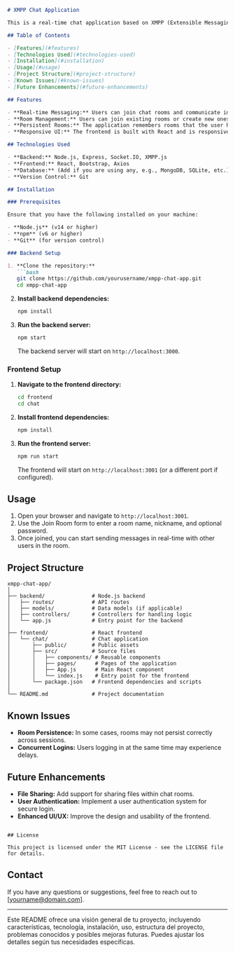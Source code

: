 
```markdown
# XMPP Chat Application

This is a real-time chat application based on XMPP (Extensible Messaging and Presence Protocol) with a Node.js backend and a React frontend. The application allows users to join chat rooms, send messages, and interact with others in real-time.

## Table of Contents

- [Features](#features)
- [Technologies Used](#technologies-used)
- [Installation](#installation)
- [Usage](#usage)
- [Project Structure](#project-structure)
- [Known Issues](#known-issues)
- [Future Enhancements](#future-enhancements)

## Features

- **Real-time Messaging:** Users can join chat rooms and communicate in real-time.
- **Room Management:** Users can join existing rooms or create new ones.
- **Persistent Rooms:** The application remembers rooms that the user has previously joined.
- **Responsive UI:** The frontend is built with React and is responsive across different devices.

## Technologies Used

- **Backend:** Node.js, Express, Socket.IO, XMPP.js
- **Frontend:** React, Bootstrap, Axios
- **Database:** (Add if you are using any, e.g., MongoDB, SQLite, etc.)
- **Version Control:** Git

## Installation

### Prerequisites

Ensure that you have the following installed on your machine:

- **Node.js** (v14 or higher)
- **npm** (v6 or higher)
- **Git** (for version control)

### Backend Setup

1. **Clone the repository:**
   ```bash
   git clone https://github.com/yourusername/xmpp-chat-app.git
   cd xmpp-chat-app
   ```

2. **Install backend dependencies:**
   ```bash
   npm install
   ```

3. **Run the backend server:**
   ```bash
   npm start
   ```

   The backend server will start on `http://localhost:3000`.

### Frontend Setup

1. **Navigate to the frontend directory:**
   ```bash
   cd frontend
   cd chat
   ```

2. **Install frontend dependencies:**
   ```bash
   npm install
   ```

3. **Run the frontend server:**
   ```bash
   npm run start
   ```

   The frontend will start on `http://localhost:3001` (or a different port if configured).

## Usage

1. Open your browser and navigate to `http://localhost:3001`.
2. Use the Join Room form to enter a room name, nickname, and optional password.
3. Once joined, you can start sending messages in real-time with other users in the room.

## Project Structure

```plaintext
xmpp-chat-app/
│
├── backend/               # Node.js backend
│   ├── routes/            # API routes
│   ├── models/            # Data models (if applicable)
│   ├── controllers/       # Controllers for handling logic
│   └── app.js             # Entry point for the backend
│
├── frontend/              # React frontend
│   └── chat/              # Chat application
│       ├── public/        # Public assets
│       ├── src/           # Source files
│       │   ├── components/ # Reusable components
│       │   ├── pages/      # Pages of the application
│       │   ├── App.js      # Main React component
│       │   └── index.js    # Entry point for the frontend
│       └── package.json   # Frontend dependencies and scripts
│
└── README.md              # Project documentation
```

## Known Issues

- **Room Persistence:** In some cases, rooms may not persist correctly across sessions.
- **Concurrent Logins:** Users logging in at the same time may experience delays.

## Future Enhancements

- **File Sharing:** Add support for sharing files within chat rooms.
- **User Authentication:** Implement a user authentication system for secure login.
- **Enhanced UI/UX:** Improve the design and usability of the frontend.

```

## License

This project is licensed under the MIT License - see the LICENSE file for details.
```

## Contact

If you have any questions or suggestions, feel free to reach out to [yourname@domain.com].

---

Este README ofrece una visión general de tu proyecto, incluyendo características, tecnología, instalación, uso, estructura del proyecto, problemas conocidos y posibles mejoras futuras. Puedes ajustar los detalles según tus necesidades específicas.
